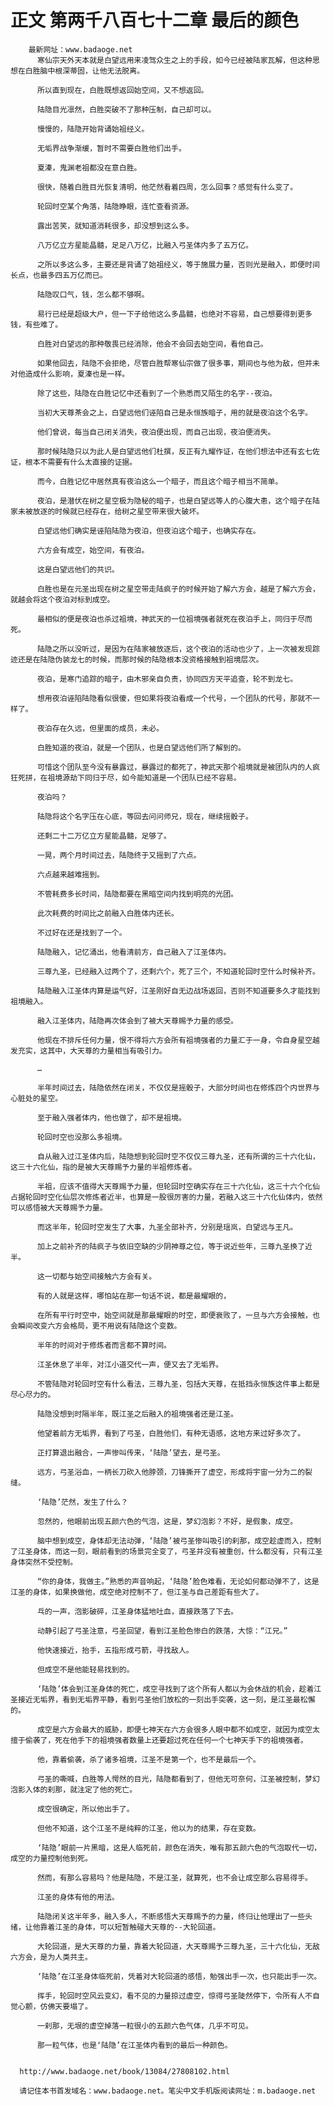 # 正文 第两千八百七十二章 最后的颜色
        最新网址：www.badaoge.net
          寒仙宗天外天本就是白望远用来凌驾众生之上的手段，如今已经被陆家瓦解，但这种思想在白胜脑中根深蒂固，让他无法脱离。
      
          所以直到现在，白胜既想返回始空间，又不想返回。
      
          陆隐目光凛然，白胜突破不了那种压制，自己却可以。
      
          慢慢的，陆隐开始背诵始祖经义。
      
          无垢界战争渐缓，暂时不需要白胜他们出手。
      
          夏溱，鬼渊老祖都没在意白胜。
      
          很快，随着白胜目光恢复清明，他茫然看着四周，怎么回事？感觉有什么变了。
      
          轮回时空某个角落，陆隐睁眼，连忙查看资源。
      
          露出苦笑，就知道消耗很多，却没想到这么多。
      
          八万亿立方星能晶髓，足足八万亿，比融入弓圣体内多了五万亿。
      
          之所以多这么多，主要还是背诵了始祖经义，等于施展力量，否则光是融入，即便时间长点，也最多四五万亿而已。
      
          陆隐叹口气，钱，怎么都不够啊。
      
          易行已经是超级大户，但一下子给他这么多晶髓，也绝对不容易，自己想要得到更多钱，有些难了。
      
          白胜对白望远的那种敬畏已经消除，他会不会回去始空间，看他自己。
      
          如果他回去，陆隐不会拒绝，尽管白胜帮寒仙宗做了很多事，期间也与他为敌，但并未对他造成什么影响，夏溱也是一样。
      
          除了这些，陆隐在白胜记忆中还看到了一个熟悉而又陌生的名字--夜泊。
      
          当初大天尊茶会之上，白望远他们诬陷自己是永恒族暗子，用的就是夜泊这个名字。
      
          他们曾说，每当自己闭关消失，夜泊便出现，而自己出现，夜泊便消失。
      
          那时候陆隐只以为此人是白望远他们杜撰，反正有九耀作证，在他们想法中还有玄七佐证，根本不需要有什么太直接的证据。
      
          而今，白胜记忆中居然真有夜泊这么一个暗子，而且这个暗子相当不简单。
      
          夜泊，是潜伏在树之星空极为隐秘的暗子，也是白望远等人的心腹大患，这个暗子在陆家未被放逐的时候就已经存在，给树之星空带来很大破坏。
      
          白望远他们确实是诬陷陆隐为夜泊，但夜泊这个暗子，也确实存在。
      
          六方会有成空，始空间，有夜泊。
      
          这是白望远他们的共识。
      
          白胜也是在元圣出现在树之星空带走陆疯子的时候开始了解六方会，越是了解六方会，就越会将这个夜泊对标到成空。
      
          最相似的便是夜泊也杀过祖境，神武天的一位祖境强者就死在夜泊手上，同归于尽而死。
      
          陆隐之所以没听过，是因为在陆家被放逐后，这个夜泊的活动也少了，上一次被发现踪迹还是在陆隐伪装龙七的时候，而那时候的陆隐根本没资格接触到祖境层次。
      
          夜泊，是寒门追踪的暗子，由木邪亲自负责，协同四方天平追查，轮不到龙七。
      
          想用夜泊诬陷陆隐看似很傻，但如果将夜泊看成一个代号，一个团队的代号，那就不一样了。
      
          夜泊存在久远，但里面的成员，未必。
      
          白胜知道的夜泊，就是一个团队，也是白望远他们所了解到的。
      
          可惜这个团队至今没有暴露过，暴露过的都死了，神武天那个祖境就是被团队内的人疯狂死拼，在祖境源劫下同归于尽，如今能知道是一个团队已经不容易。
      
          夜泊吗？
      
          陆隐将这个名字压在心底，等回去问问师兄，现在，继续摇骰子。
      
          还剩二十二万亿立方星能晶髓，足够了。
      
          一晃，两个月时间过去，陆隐终于又摇到了六点。
      
          六点越来越难摇到。
      
          不管耗费多长时间，陆隐都要在黑暗空间内找到明亮的光团。
      
          此次耗费的时间比之前融入白胜体内还长。
      
          不过好在还是找到了一个。
      
          陆隐融入，记忆涌出，他看清前方，自己融入了江圣体内。
      
          三尊九圣，已经融入过两个了，还剩六个，死了三个，不知道轮回时空什么时候补齐。
      
          陆隐融入江圣体内算是运气好，江圣刚好自无边战场返回，否则不知道要多久才能找到祖境融入。
      
          融入江圣体内，陆隐再次体会到了被大天尊赐予力量的感受。
      
          他现在不排斥任何力量，恨不得将六方会所有祖境强者的力量汇于一身，令自身星空越发充实，这其中，大天尊的力量相当有吸引力。
      
          …
      
          半年时间过去，陆隐依然在闭关，不仅仅是摇骰子，大部分时间也在修炼四个内世界与心脏处的星空。
      
          至于融入强者体内，他也做了，却不是祖境。
      
          轮回时空也没那么多祖境。
      
          自从融入过江圣体内后，陆隐想到轮回时空不仅仅三尊九圣，还有所谓的三十六化仙，这三十六化仙，指的是被大天尊赐予力量的半祖修炼者。
      
          半祖，应该不值得大天尊赐予力量，但轮回时空确实存在三十六化仙，这三十六个化仙占据轮回时空化仙层次修炼者近半，也算是一股很厉害的力量，若融入这三十六化仙体内，依然可以感悟被大天尊赐予力量。
      
          而这半年，轮回时空发生了大事，九圣全部补齐，分别是瑶岚，白望远与王凡。
      
          加上之前补齐的陆疯子与依旧空缺的少阴神尊之位，等于说近些年，三尊九圣换了近半。
      
          这一切都与始空间接触六方会有关。
      
          有的人就是这样，哪怕站在那一句话不说，都是最耀眼的，
      
          在所有平行时空中，始空间就是那最耀眼的时空，即便衰败了，一旦与六方会接触，也会瞬间改变六方会格局，更不用说有陆隐这个变数。
      
          半年的时间对于修炼者而言都不算时间。
      
          江圣休息了半年，对江小道交代一声，便又去了无垢界。
      
          不管陆隐对轮回时空有什么看法，三尊九圣，包括大天尊，在抵挡永恒族这件事上都是尽心尽力的。
      
          陆隐没想到时隔半年，既江圣之后融入的祖境强者还是江圣。
      
          他望着前方无垢界，看到了弓圣，白胜他们，有种无语感，这地方来过好多次了。
      
          正打算退出融合，一声惨叫传来，‘陆隐’望去，是弓圣。
      
          远方，弓圣浴血，一柄长刀砍入他脖颈，刀锋撕开了虚空，形成将宇宙一分为二的裂缝。
      
          ‘陆隐’茫然，发生了什么？
      
          忽然的，他眼前出现五颜六色的气泡，这是，梦幻泡影？不好，是假象，成空。
      
          脑中想到成空，身体却无法动弹，‘陆隐’被弓圣惨叫吸引的刹那，成空趁虚而入，控制了江圣身体，而这一刻，眼前看到的场景完全变了，弓圣并没有被重创，什么都没有，只有江圣身体突然不受控制。
      
          “你的身体，我做主。”熟悉的声音响起，‘陆隐’脸色难看，无论如何都动弹不了，这是江圣的身体，如果换做他，成空绝对控制不了，但江圣与自己差距有些大了。
      
          乓的一声，泡影破碎，江圣身体猛地吐血，直接跌落了下去。
      
          动静引起了弓圣注意，弓圣回望，看到江圣脸色惨白的跌落，大惊：“江兄。”
      
          他快速接近，抬手，五指形成弓箭，寻找敌人。
      
          但成空不是他能轻易找到的。
      
          ‘陆隐’体会到江圣身体的死亡，成空寻找到了这个所有人都以为会休战的机会，趁着江圣接近无垢界，看到无垢界平静，看到弓圣他们放松的一刻出手突袭，这一刻，是江圣最松懈的。
      
          成空是六方会最大的威胁，即便七神天在六方会很多人眼中都不如成空，就因为成空太擅于偷袭了，死在他手下的祖境强者数量上还要超过死在任何一个七神天手下的祖境强者。
      
          他，靠着偷袭，杀了诸多祖境，江圣不是第一个，也不是最后一个。
      
          弓圣的嘶喊，白胜等人愕然的目光，陆隐都看到了，但他无可奈何，江圣被控制，梦幻泡影入体的刹那，就注定了他的死亡。
      
          成空很确定，所以他出手了。
      
          但他不知道，这个江圣不是纯粹的江圣，他以为的结果，存在变数。
      
          ‘陆隐’眼前一片黑暗，这是人临死前，颜色在消失，唯有那五颜六色的气泡取代一切，成空的力量控制他到死。
      
          然而，有那么容易吗？他是陆隐，不是江圣，就算死，也不会让成空那么容易得手。
      
          江圣的身体有他的用法。
      
          陆隐闭关这半年多，融入多人，不断感悟大天尊赐予的力量，终归让他理出了一些头绪，让他靠着江圣的身体，可以短暂触碰大天尊的--大轮回道。
      
          大轮回道，是大天尊的力量，靠着大轮回道，大天尊赐予三尊九圣，三十六化仙，无敌六方会，是为人类共主。
      
          ‘陆隐’在江圣身体临死前，凭着对大轮回道的感悟，勉强出手一次，也只能出手一次。
      
          挥手，轮回时空风云变幻，看不见的力量掠过虚空，惊得弓圣陡然停下，令所有人不自觉心颤，仿佛天要塌了。
      
          一刹那，无垠的虚空掉落一粒很小的五颜六色气体，几乎不可见。
      
          那一粒气体，也是‘陆隐’在江圣体内看到的最后一种颜色。
      
      
      http://www.badaoge.net/book/13084/27808102.html
      
      请记住本书首发域名：www.badaoge.net。笔尖中文手机版阅读网址：m.badaoge.net